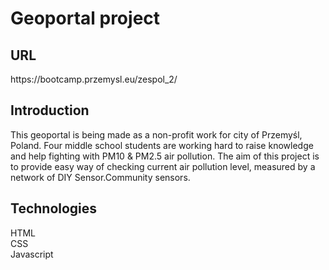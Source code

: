 <h1>Geoportal project</h1>
<h2>URL</h2>
https://bootcamp.przemysl.eu/zespol_2/
<h2>Introduction</h2>
This geoportal is being made as a non-profit work for city of Przemyśl, Poland. Four middle school students are working hard to raise knowledge and help fighting with PM10 & PM2.5 air pollution. The aim of this project is to provide easy way of checking current air pollution level, measured by a network of DIY Sensor.Community sensors.
<h2>Technologies</h2>
HTML<br>
CSS<br>
Javascript

